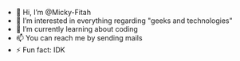 - 👋 Hi, I’m @Micky-Fitah
- 👀 I’m interested in everything regarding "geeks and technologies"
- 🌱 I’m currently learning about coding
- 📫 You can reach me by sending mails
- ⚡ Fun fact: IDK

<!---
Micky-Fitah/Micky-Fitah is a ✨ special ✨ repository because its `README.md` (this file) appears on your GitHub profile.
You can click the Preview link to take a look at your changes.
--->
